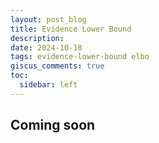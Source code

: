 ```yaml
---
layout: post_blog
title: Evidence Lower Bound
description:
date: 2024-10-18
tags: evidence-lower-bound elbo
giscus_comments: true
toc:
  sidebar: left
---
```


## Coming soon
